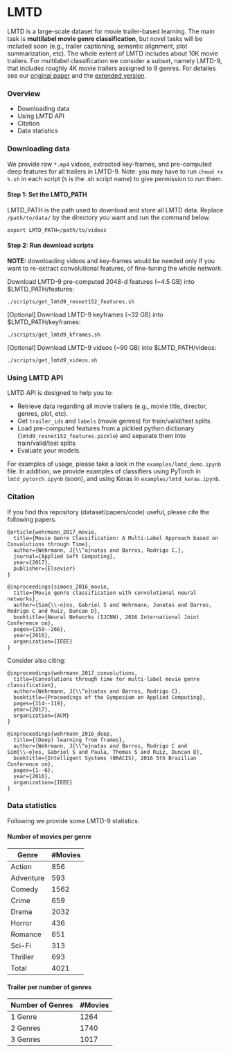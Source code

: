 # LMTD #

LMTD is a large-scale dataset for movie trailer-based learning. The main task is **multilabel movie genre classification**, but novel tasks will be included soon (e.g., trailer captioning, semantic alignment, plot summarization, etc). The whole extent of LMTD includes about 10K movie trailers. For multilabel classification we consider a subset, namely LMTD-9, that includes roughly 4K movie trailers assigned to 9 genres. For detailes see our [original paper](https://dl.acm.org/citation.cfm?id=3019641) and the [extended version](https://www.sciencedirect.com/science/article/pii/S1568494617305112). 

### Overview ###

* Downloading data
* Using LMTD API
* Citation
* Data statistics

### Downloading data ###

We provide raw `*.mp4` videos, extracted key-frames, and pre-computed deep features for all trailers in LMTD-9. Note: you may have to run `chmod +x %.sh` in each script (`%` is the .sh script name) to give permission to run them. 

#### Step 1: Set the LMTD_PATH

LMTD_PATH is the path used to download and store all LMTD data. Replace `/path/to/data/` by the directory you want and run the command below.

```
export LMTD_PATH=/path/to/videos
```

#### Step 2: Run download scripts

**NOTE:** downloading videos and key-frames would be needed only if you want to re-extract convolutional features, of fine-tuning the whole network.  

 Download LMTD-9 pre-computed 2048-d features (~4.5 GB) into $LMTD_PATH/features: 
 
 `./scripts/get_lmtd9_resnet152_features.sh` 

[Optional] Download LMTD-9 keyframes (~32 GB) into $LMTD_PATH/keyframes:

 `./scripts/get_lmtd9_kframes.sh` 

[Optional] Download LMTD-9 videos (~90 GB) into $LMTD_PATH/videos: 

`./scripts/get_lmtd9_videos.sh` 


### Using LMTD API ###

LMTD API is designed to help you to: 

* Retrieve data regarding all movie trailers (e.g., movie title, director, genres, plot, etc).
* Get `trailer_ids` and `labels` (movie genres) for train/valid/test splits. 
* Load pre-computed features from a pickled python dictionary (`lmtd9_resnet152_features.pickle`) and separate them into train/valid/test splits 
* Evaluate your models. 

For examples of usage, please take a look in the `examples/lmtd_demo.ipynb` file.
In addition, we provide examples of classifiers using PyTorch in `lmtd_pytorch.ipynb` (soon), and using Keras in `examples/lmtd_keras.ipynb`. 

### Citation ###
If you find this repository (dataset/papers/code) useful, please cite the following papers. 

```
@article{wehrmann_2017_movie,
  title={Movie Genre Classification: A Multi-Label Approach based on Convolutions through Time},
  author={Wehrmann, J{\\^o}natas and Barros, Rodrigo C.},
  journal={Applied Soft Computing},
  year={2017},
  publisher={Elsevier}
}

@inproceedings{simoes_2016_movie,
  title={Movie genre classification with convolutional neural networks},
  author={Sim{\\~o}es, Gabriel S and Wehrmann, Jonatas and Barros, Rodrigo C and Ruiz, Duncan D},
  booktitle={Neural Networks (IJCNN), 2016 International Joint Conference on},
  pages={259--266},
  year={2016},
  organization={IEEE}
}

```

Consider also citing:

```
@inproceedings{wehrmann_2017_convolutions,
  title={Convolutions through time for multi-label movie genre classification},
  author={Wehrmann, J{\\^o}natas and Barros, Rodrigo C},
  booktitle={Proceedings of the Symposium on Applied Computing},
  pages={114--119},
  year={2017},
  organization={ACM}
}

@inproceedings{wehrmann_2016_deep,
  title={(Deep) learning from frames},
  author={Wehrmann, J{\\^o}natas and Barros, Rodrigo C and Sim{\\~o}es, Gabriel S and Paula, Thomas S and Ruiz, Duncan D},
  booktitle={Intelligent Systems (BRACIS), 2016 5th Brazilian Conference on},
  pages={1--6},
  year={2016},
  organization={IEEE}
}
```

### Data statistics ###
Following we provide some LMTD-9 statistics:

#### Number of movies per genre

| Genre     | #Movies |
|--         |--       |
| Action    | 856	    |
| Adventure | 593 	  |
| Comedy    | 1562 	  |
| Crime     | 659     |
| Drama     | 2032    |
| Horror    | 436     |
| Romance   | 651 	  |
| Sci-Fi    | 313 	  |
| Thriller  | 693 	  |
| Total     | 4021 	  |

#### Trailer per number of genres
| Number of Genres     | #Movies |
|--          |--     |
| 1 Genre    | 1264	 |
| 2 Genres   | 1740  |
| 3 Genres   | 1017  |
